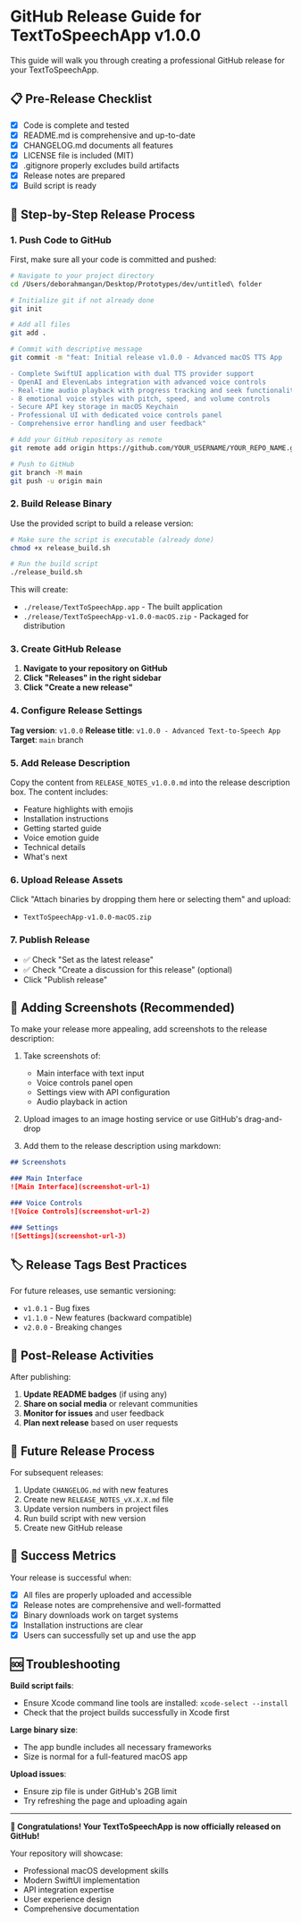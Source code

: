 # GitHub Release Guide for TextToSpeechApp v1.0.0

This guide will walk you through creating a professional GitHub release for your TextToSpeechApp.

## 📋 Pre-Release Checklist

- [x] Code is complete and tested
- [x] README.md is comprehensive and up-to-date
- [x] CHANGELOG.md documents all features
- [x] LICENSE file is included (MIT)
- [x] .gitignore properly excludes build artifacts
- [x] Release notes are prepared
- [x] Build script is ready

## 🚀 Step-by-Step Release Process

### 1. Push Code to GitHub

First, make sure all your code is committed and pushed:

```bash
# Navigate to your project directory
cd /Users/deborahmangan/Desktop/Prototypes/dev/untitled\ folder

# Initialize git if not already done
git init

# Add all files
git add .

# Commit with descriptive message
git commit -m "feat: Initial release v1.0.0 - Advanced macOS TTS App

- Complete SwiftUI application with dual TTS provider support
- OpenAI and ElevenLabs integration with advanced voice controls
- Real-time audio playback with progress tracking and seek functionality
- 8 emotional voice styles with pitch, speed, and volume controls
- Secure API key storage in macOS Keychain
- Professional UI with dedicated voice controls panel
- Comprehensive error handling and user feedback"

# Add your GitHub repository as remote
git remote add origin https://github.com/YOUR_USERNAME/YOUR_REPO_NAME.git

# Push to GitHub
git branch -M main
git push -u origin main
```

### 2. Build Release Binary

Use the provided script to build a release version:

```bash
# Make sure the script is executable (already done)
chmod +x release_build.sh

# Run the build script
./release_build.sh
```

This will create:
- `./release/TextToSpeechApp.app` - The built application
- `./release/TextToSpeechApp-v1.0.0-macOS.zip` - Packaged for distribution

### 3. Create GitHub Release

1. **Navigate to your repository on GitHub**
2. **Click "Releases" in the right sidebar**
3. **Click "Create a new release"**

### 4. Configure Release Settings

**Tag version**: `v1.0.0`
**Release title**: `v1.0.0 - Advanced Text-to-Speech App`
**Target**: `main` branch

### 5. Add Release Description

Copy the content from `RELEASE_NOTES_v1.0.0.md` into the release description box. The content includes:

- Feature highlights with emojis
- Installation instructions
- Getting started guide
- Voice emotion guide
- Technical details
- What's next

### 6. Upload Release Assets

Click "Attach binaries by dropping them here or selecting them" and upload:
- `TextToSpeechApp-v1.0.0-macOS.zip`

### 7. Publish Release

- ✅ Check "Set as the latest release"
- ✅ Check "Create a discussion for this release" (optional)
- Click "Publish release"

## 📸 Adding Screenshots (Recommended)

To make your release more appealing, add screenshots to the release description:

1. Take screenshots of:
   - Main interface with text input
   - Voice controls panel open
   - Settings view with API configuration
   - Audio playback in action

2. Upload images to an image hosting service or use GitHub's drag-and-drop
3. Add them to the release description using markdown:

```markdown
## Screenshots

### Main Interface
![Main Interface](screenshot-url-1)

### Voice Controls
![Voice Controls](screenshot-url-2)

### Settings
![Settings](screenshot-url-3)
```

## 🏷️ Release Tags Best Practices

For future releases, use semantic versioning:
- `v1.0.1` - Bug fixes
- `v1.1.0` - New features (backward compatible)
- `v2.0.0` - Breaking changes

## 📢 Post-Release Activities

After publishing:

1. **Update README badges** (if using any)
2. **Share on social media** or relevant communities
3. **Monitor for issues** and user feedback
4. **Plan next release** based on user requests

## 🔄 Future Release Process

For subsequent releases:

1. Update `CHANGELOG.md` with new features
2. Create new `RELEASE_NOTES_vX.X.X.md` file
3. Update version numbers in project files
4. Run build script with new version
5. Create new GitHub release

## 🎯 Success Metrics

Your release is successful when:
- [x] All files are properly uploaded and accessible
- [x] Release notes are comprehensive and well-formatted
- [x] Binary downloads work on target systems
- [x] Installation instructions are clear
- [x] Users can successfully set up and use the app

## 🆘 Troubleshooting

**Build script fails**:
- Ensure Xcode command line tools are installed: `xcode-select --install`
- Check that the project builds successfully in Xcode first

**Large binary size**:
- The app bundle includes all necessary frameworks
- Size is normal for a full-featured macOS app

**Upload issues**:
- Ensure zip file is under GitHub's 2GB limit
- Try refreshing the page and uploading again

---

**🎉 Congratulations! Your TextToSpeechApp is now officially released on GitHub!**

Your repository will showcase:
- Professional macOS development skills
- Modern SwiftUI implementation
- API integration expertise
- User experience design
- Comprehensive documentation